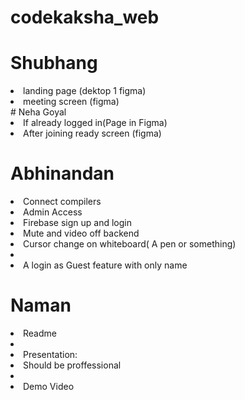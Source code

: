 # codekaksha_web

# Shubhang

<li>landing page (dektop 1 figma)</li>
<li> meeting screen (figma)</li>
# Neha Goyal

<li>If already logged in(Page in Figma)</li>
<li>After joining ready screen (figma)</li>


# Abhinandan 

<li> Connect compilers </li>
<li> Admin Access </li>
<li> Firebase sign up and login </li>
<li> Mute and video off backend </li>
<li> Cursor change on whiteboard( A pen or something) <li>
 <li> A login as Guest feature with only name</li>
 
 # Naman
 
<li> Readme <li>
<li> Presentation:
  <li> Should be proffessional </li>
<li>
 <li> Demo Video </li>
 

